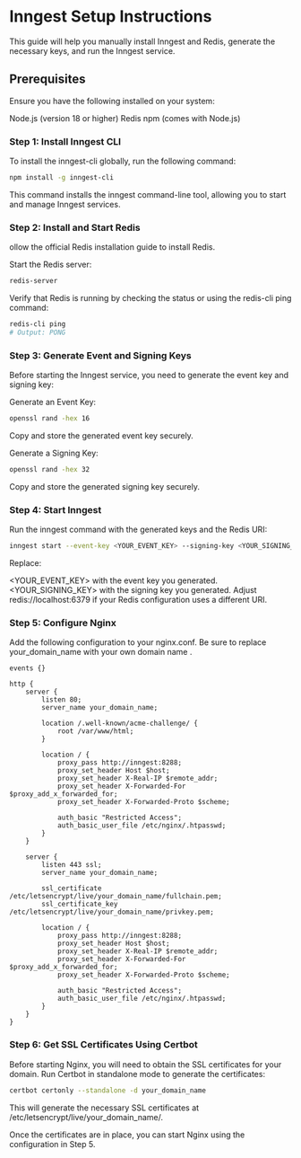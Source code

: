 
# Inngest Setup Instructions
This guide will help you manually install Inngest and Redis, generate the necessary keys, and run the Inngest service.

## Prerequisites

Ensure you have the following installed on your system:

Node.js (version 18 or higher)
Redis
npm (comes with Node.js)

### Step 1: Install Inngest CLI

To install the inngest-cli globally, run the following command:

```bash
npm install -g inngest-cli
```
This command installs the inngest command-line tool, allowing you to start and manage Inngest services.

### Step 2: Install and Start Redis

ollow the official Redis installation guide to install Redis.

Start the Redis server:

```bash
redis-server
```
Verify that Redis is running by checking the status or using the redis-cli ping command:

```bash
redis-cli ping
# Output: PONG
```


### Step 3: Generate Event and Signing Keys
Before starting the Inngest service, you need to generate the event key and signing key:

Generate an Event Key:

```bash
openssl rand -hex 16
```
Copy and store the generated event key securely.

Generate a Signing Key:
```bash
openssl rand -hex 32
```
Copy and store the generated signing key securely.

### Step 4: Start Inngest
Run the inngest command with the generated keys and the Redis URI:

```bash
inngest start --event-key <YOUR_EVENT_KEY> --signing-key <YOUR_SIGNING_KEY> --redis-uri redis://localhost:6379
```
Replace:

<YOUR_EVENT_KEY> with the event key you generated.
<YOUR_SIGNING_KEY> with the signing key you generated.
Adjust redis://localhost:6379 if your Redis configuration uses a different URI.

### Step 5: Configure Nginx
Add the following configuration to your nginx.conf. Be sure to replace your_domain_name with your own domain name .

```nginx
events {}

http {
    server {
        listen 80;
        server_name your_domain_name;

        location /.well-known/acme-challenge/ {
            root /var/www/html;
        }

        location / {
            proxy_pass http://inngest:8288;
            proxy_set_header Host $host;
            proxy_set_header X-Real-IP $remote_addr;
            proxy_set_header X-Forwarded-For $proxy_add_x_forwarded_for;
            proxy_set_header X-Forwarded-Proto $scheme;

            auth_basic "Restricted Access";
            auth_basic_user_file /etc/nginx/.htpasswd;
        }
    }

    server {
        listen 443 ssl;
        server_name your_domain_name;

        ssl_certificate /etc/letsencrypt/live/your_domain_name/fullchain.pem;
        ssl_certificate_key /etc/letsencrypt/live/your_domain_name/privkey.pem;

        location / {
            proxy_pass http://inngest:8288;
            proxy_set_header Host $host;
            proxy_set_header X-Real-IP $remote_addr;
            proxy_set_header X-Forwarded-For $proxy_add_x_forwarded_for;
            proxy_set_header X-Forwarded-Proto $scheme;

            auth_basic "Restricted Access";
            auth_basic_user_file /etc/nginx/.htpasswd;
        }
    }
}
```
### Step 6: Get SSL Certificates Using Certbot
Before starting Nginx, you will need to obtain the SSL certificates for your domain. Run Certbot in standalone mode to generate the certificates:

```bash
certbot certonly --standalone -d your_domain_name
```
This will generate the necessary SSL certificates at /etc/letsencrypt/live/your_domain_name/.

Once the certificates are in place, you can start Nginx using the configuration in Step 5.

